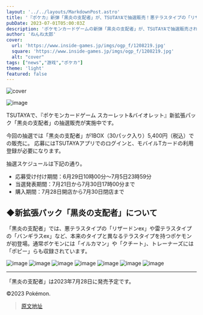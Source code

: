 ```yaml
---
layout: '../../layouts/MarkdownPost.astro'
title: '『ポケカ』新弾「黒炎の支配者」が、TSUTAYAで抽選販売！悪テラスタイプの「リザードンex」など注目カードを多数収録'
pubDate: 2023-07-01T05:00:03Z
description: 'ポケモンカードゲームの新弾「黒炎の支配者」が、TSUTAYAで抽選販売されることが発表されました。新弾には、悪テラスタイプの「リザードンex」など注目カードが多数収録されています。詳細は記事をご覧ください。'
author: 'ねんね太郎'
cover:
  url: 'https://www.inside-games.jp/imgs/ogp_f/1208219.jpg'
  square: 'https://www.inside-games.jp/imgs/ogp_f/1208219.jpg'
  alt: "cover"
tags: ["news","游戏","ポケカ"]
theme: 'light'
featured: false
---
```


![cover](https://www.inside-games.jp/imgs/ogp_f/1208219.jpg)

![image](https://www.inside-games.jp/imgs/zoom/1208219.jpg)

TSUTAYAで、『ポケモンカードゲーム スカーレット&バイオレット』新拡張パック「黒炎の支配者」の抽選販売が実施中です。

今回の抽選では「黒炎の支配者」が1BOX（30パック入り）5,400円（税込）での販売に。 応募にはTSUTAYAアプリでのログインと、モバイルTカードの利用登録が必要になります。

抽選スケジュールは下記の通り。

- 応募受け付け期間：6月29日10時00分～7月5日23時59分
- 当選発表期間：7月21日から7月30日17時00分まで
- 購入期間：7月28日開店から7月30日閉店まで

## ◆新拡張パック「黒炎の支配者」について

「黒炎の支配者」では、悪テラスタイプの「リザードンex」や雷テラスタイプの「バンギラスex」など、本来のタイプと異なるテラスタイプを持つポケモンが初登場。通常ポケモンには「イルカマン」や「クチート」、トレーナーズには「ポピー」らも収録されています。

![image](https://www.inside-games.jp/imgs/zoom/1208212.jpg)
![image](https://www.inside-games.jp/imgs/zoom/1208218.jpg)
![image](https://www.inside-games.jp/imgs/zoom/1208217.jpg)
![image](https://www.inside-games.jp/imgs/zoom/1208216.jpg)
![image](https://www.inside-games.jp/imgs/zoom/1208215.jpg)
![image](https://www.inside-games.jp/imgs/zoom/1208214.jpg)
![image](https://www.inside-games.jp/imgs/zoom/1208213.jpg)

---

「黒炎の支配者」は2023年7月28日に発売予定です。

©2023 Pokémon.

>[原文地址](https://www.inside-games.jp/article/2023/07/01/146936.html)  